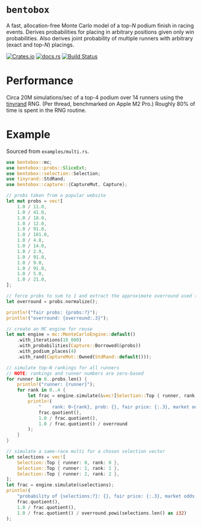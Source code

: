 `bentobox`
===
A fast, allocation-free Monte Carlo model of a top-_N_ podium finish in racing events. Derives probabilities for placing in arbitrary positions given only win probabilities. Also derives joint probability of multiple runners with arbitrary (exact and top-_N_) placings.

[![Crates.io](https://img.shields.io/crates/v/bentobox?style=flat-square&logo=rust)](https://crates.io/crates/bentobox)
[![docs.rs](https://img.shields.io/badge/docs.rs-bentobox-blue?style=flat-square&logo=docs.rs)](https://docs.rs/bentobox)
[![Build Status](https://img.shields.io/github/actions/workflow/status/obsidiandynamics/bentobox/master.yml?branch=master&style=flat-square&logo=github)](https://github.com/obsidiandynamics/bentobox/actions/workflows/master.yml)

# Performance
Circa 20M simulations/sec of a top-4 podium over 14 runners using the [tinyrand](https://github.com/obsidiandynamics/tinyrand) RNG. (Per thread, benchmarked on Apple M2 Pro.) Roughly 80% of time is spent in the RNG routine.

# Example
Sourced from `examples/multi.rs`.

```rust
use bentobox::mc;
use bentobox::probs::SliceExt;
use bentobox::selection::Selection;
use tinyrand::StdRand;
use bentobox::capture::{CaptureMut, Capture};

// probs taken from a popular website
let mut probs = vec![
    1.0 / 11.0,
    1.0 / 41.0,
    1.0 / 18.0,
    1.0 / 12.0,
    1.0 / 91.0,
    1.0 / 101.0,
    1.0 / 4.8,
    1.0 / 14.0,
    1.0 / 2.9,
    1.0 / 91.0,
    1.0 / 9.0,
    1.0 / 91.0,
    1.0 / 5.0,
    1.0 / 21.0,
];

// force probs to sum to 1 and extract the approximate overround used (multiplicative method assumed)
let overround = probs.normalize();

println!("fair probs: {probs:?}");
println!("overround: {overround:.3}");

// create an MC engine for reuse
let mut engine = mc::MonteCarloEngine::default()
    .with_iterations(10_000)
    .with_probabilities(Capture::Borrowed(&probs))
    .with_podium_places(4)
    .with_rand(CaptureMut::Owned(StdRand::default()));

// simulate top-N rankings for all runners
// NOTE: rankings and runner numbers are zero-based
for runner in 0..probs.len() {
    println!("runner: {runner}");
    for rank in 0..4 {
        let frac = engine.simulate(&vec![Selection::Top { runner, rank }]);
        println!(
            "    rank: 0~{rank}, prob: {}, fair price: {:.3}, market odds: {:.3}",
            frac.quotient(),
            1.0 / frac.quotient(),
            1.0 / frac.quotient() / overround
        );
    }
}

// simulate a same-race multi for a chosen selection vector
let selections = vec![
    Selection::Top { runner: 0, rank: 0 },
    Selection::Top { runner: 1, rank: 1 },
    Selection::Top { runner: 2, rank: 2 },
];
let frac = engine.simulate(&selections);
println!(
    "probability of {selections:?}: {}, fair price: {:.3}, market odds: {:.3}",
    frac.quotient(),
    1.0 / frac.quotient(),
    1.0 / frac.quotient() / overround.powi(selections.len() as i32)
);
```